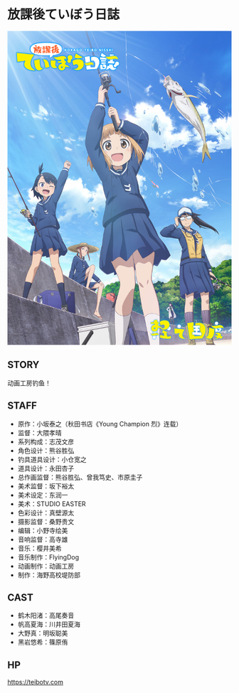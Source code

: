 ﻿# 放課後ていぼう日誌

![poster](poster.jpg)

## STORY

动画工房钓鱼！

## STAFF

- 原作：小坂泰之（秋田书店《Young Champion 烈》连载）
- 监督：大隈孝晴
- 系列构成：志茂文彦
- 角色设计：熊谷胜弘
- 钓具道具设计：小仓宽之
- 道具设计：永田杏子
- 总作画监督：熊谷胜弘、曾我笃史、市原圭子
- 美术监督：坂下裕太
- 美术设定：东润一
- 美术：STUDIO EASTER
- 色彩设计：真壁源太
- 摄影监督：桑野贵文
- 编辑：小野寺绘美
- 音响监督：高寺雄
- 音乐：樱井美希
- 音乐制作：FlyingDog
- 动画制作：动画工房
- 制作：海野高校堤防部

## CAST

- 鹤木阳渚：高尾奏音
- 帆高夏海：川井田夏海
- 大野真：明坂聪美
- 黑岩悠希：篠原侑

## HP

https://teibotv.com


